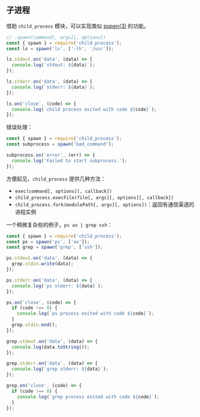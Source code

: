 子进程
----

借助 `child_process` 模块，可以实现类似 [popen(3)](http://man7.org/linux/man-pages/man3/popen.3.html) 的功能。

```js
// .spawn(command[, args][, options])
const { spawn } = require('child_process');
const ls = spawn('ls', ['-lh', '/usr']);

ls.stdout.on('data', (data) => {
  console.log(`stdout: ${data}`);
});

ls.stderr.on('data', (data) => {
  console.log(`stderr: ${data}`);
});

ls.on('close', (code) => {
  console.log(`child process exited with code ${code}`);
});
```

错误处理：

```js
const { spawn } = require('child_process');
const subprocess = spawn('bad_command');

subprocess.on('error', (err) => {
  console.log('Failed to start subprocess.');
});
```

方便起见，`child_process` 提供几种方法：

* `exec(command[, options][, callback])`
* `child_process.execFile(file[, args][, options][, callback])`
* `child_process.fork(modulePath[, args][, options])`：返回有通信渠道的进程实例

一个稍微复杂些的例子，`ps ax | grep ssh`：

```js
const { spawn } = require('child_process');
const ps = spawn('ps', ['ax']);
const grep = spawn('grep', ['ssh']);

ps.stdout.on('data', (data) => {
  grep.stdin.write(data);
});

ps.stderr.on('data', (data) => {
  console.log(`ps stderr: ${data}`);
});

ps.on('close', (code) => {
  if (code !== 0) {
    console.log(`ps process exited with code ${code}`);
  }
  grep.stdin.end();
});

grep.stdout.on('data', (data) => {
  console.log(data.toString());
});

grep.stderr.on('data', (data) => {
  console.log(`grep stderr: ${data}`);
});

grep.on('close', (code) => {
  if (code !== 0) {
    console.log(`grep process exited with code ${code}`);
  }
});
```